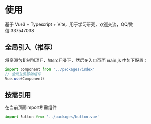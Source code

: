 <!-- Created by 337547038 on 2021/6/27. -->

# 使用

基于 Vue3 + Typescript + Vite，用于学习研究，欢迎交流，QQ/微信:337547038

## 全局引入（推荐）

将资源包复制到项目，如src目录下，然后在入口页面 main.js 中如下配置：

```javascript
import Component from '../packages/index'
// 全局注册基础组件
Vue.use(Component)
```

## 按需引用

在当前页面import所需组件

```javascript
import Button from '../packages/button.vue'
```
